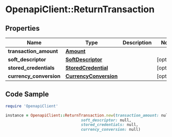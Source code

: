 # OpenapiClient::ReturnTransaction

## Properties

Name | Type | Description | Notes
------------ | ------------- | ------------- | -------------
**transaction_amount** | [**Amount**](Amount.md) |  | 
**soft_descriptor** | [**SoftDescriptor**](SoftDescriptor.md) |  | [optional] 
**stored_credentials** | [**StoredCredential**](StoredCredential.md) |  | [optional] 
**currency_conversion** | [**CurrencyConversion**](CurrencyConversion.md) |  | [optional] 

## Code Sample

```ruby
require 'OpenapiClient'

instance = OpenapiClient::ReturnTransaction.new(transaction_amount: null,
                                 soft_descriptor: null,
                                 stored_credentials: null,
                                 currency_conversion: null)
```


